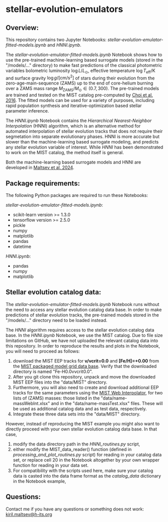 # stellar-evolution-emulators

## **Overview:**

This repository contains two Jupyter Notebooks: *stellar-evolution-emulator-fitted-models.ipynb* and *HNNI.ipynb*. 

The *stellar-evolution-emulator-fitted-models.ipynb* Notebook shows how to use the pre-trained machine-learning based surrogate models (stored in the "/models/..." directory) to make fast predictions of the classical photometric variables bolometric luminosity $\log L/L_\odot$, effective temperature $\log T_\mathrm{eff}/\mathrm{K}$ and surface gravity $\log g/\mathrm{[cm/s^2]}$ of stars during their evolution from the zero-age-main-sequence (ZAMS) up to the end of core-helium burning over a ZAMS mass range $M_\mathrm{ZAMS}/M_\odot \in (0.7, 300)$. The pre-trained models are trained and tested on the MIST catalog pre-computed by [Choi et al. 2016](https://ui.adsabs.harvard.edu/abs/2016ApJ...823..102C/abstract). The fitted models can be used for a variety of purposes, including rapid population synthesis and iterative-optimization based stellar parameter inference.

The *HNNI.ipynb* Notebook contains the *Hierarchical Nearest-Neighbor Interpolation* (HNNI) algorithm, which is an alternative method for automated interpolation of stellar evolution tracks that does not require their segmetation into separate evolutionary phases. HNNI is more accurate but slower than the machine-learning based surrogate modeling, and predicts any stellar evolution variable of interest. While *HNNI* has been demonstrated to work on the MIST catalog, the method itself is general.

Both the machine-learning based surrogate models and HNNI are developed in [Maltsev et al. 2024](https://ui.adsabs.harvard.edu/abs/2024A%26A...681A..86M/abstract).

## **Package requirements:**
The following Python packages are required to run these Notebooks:

*stellar-evolution-emulator-fitted-models.ipynb*:
- scikit-learn version >= 1.3.0
- tensorflow version >= 2.5.0
- pickle
- numpy
- matplotlib
- pandas
- datetime

*HNNI.ipynb*:
- pandas
- numpy
- matplotlib

## **Stellar evolution catalog data:**
The *stellar-evolution-emulator-fitted-models.ipynb* Notebook runs without the need to access any stellar evolution catalog data base. In order to make predictions of stellar evolution tracks, the pre-trained models stored in the "/models/..." directory need to be loaded instead.

The *HNNI* algorithm requires access to the stellar evolution catalog data base. In the *HNNI.ipynb* Notebook, we use the MIST catalog. Due to file size limitations on GitHub, we have not uploaded the relevant catalog data into this repository. In order to reproduce the results and plots in the Notebook, you will need to proceed as follows:
1. download the MIST EEP tracks for **v/vcrit=0.0** and **[Fe/H]=+0.00** from the [MIST packaged model grid data base](https://waps.cfa.harvard.edu/MIST/model_grids.html#eeps). Verify that the downloaded directory is named "Fe-H0.0vvcrit0.0".
2. After you git clone this repository, unpack and move the downloaded MIST EEP files into the "data/MIST" directory.
3. Furthermore, you will also need to create and download additional EEP tracks for the same parameters using the [MIST Web Interpolator](https://waps.cfa.harvard.edu/MIST/interp_tracks.html), for two lists of (ZAMS) masses: those listed in the "data/name-massWebInt.xlsx" and in the "data/name-massTest.xlsx" files. These will be used as additional catalog data and as test data, respectively.
4. Integrate these three data sets into the "data/MIST" directory.
   
However, instead of reproducing the MIST example you might also want to directly proceed with your own stellar evolution catalog data base. In that case, 
1. modify the data directory path in the *HNNI_routines.py* script,
2. either modify the MIST_data_reader() function (defined in *processing_and_plot_routines.py* script) for reading in your catalog data set,
   or replace cell 20 in the Notebook altogether by your own wrapper function for reading in your data set.
3. For compatibility with the scripts used here, make sure your catalog data is casted into the data frame format as the *catalog_data* dictionary in the Notebook example, 

## **Questions:**
Contact me if you have any questions or something does not work: kiril.maltsev@h-its.org
